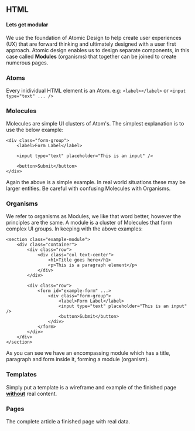 ## HTML
#### Lets get modular
We use the foundation of Atomic Design to help create user experiences (UX) that are forward thinking and ultimately designed with a user first approach. Atomic design enables us to design separate components, in this case called **Modules** (organisms) that together can be joined to create numerous pages.

### Atoms
Every inidividual HTML element is an Atom. e.g:
``<label></label>`` or ``<input type="text" ... />``

### Molecules
Molecules are simple UI clusters of Atom's. The simplest explanation is to use the below example:

````
<div class="form-group">
    <label>Form Label</label>
    
    <input type="text" placeholder="This is an input" />
    
    <button>Submit</button>
</div>
````
Again the above is a simple example. In real world situations these may be larger entities. Be careful with confusing Molecules with Organisms.

### Organisms
We refer to organisms as Modules, we like that word better, however the principles are the same. A module is a cluster of Molecules that form complex UI groups. In keeping with the above examples:

````
<section class="example-module">
    <div class="container">
        <div class="row">
            <div class="col text-center">
                <h1>Title goes here</h1>
                <p>This is a paragraph element</p>
            </div>
        </div>
        
        <div class="row">
            <form id="example-form" ...>
                <div class="form-group">
                    <label>Form Label</label>
                    <input type="text" placeholder="This is an input" />
                    <button>Submit</button>
                </div>
            </form>
        </div>
    </div>
</section>
````
As you can see we have an encompassing module which has a title, paragraph and form inside it, forming a module (organism).

### Templates
Simply put a template is a wireframe and example of the finished page <u>**without**</u> real content.

### Pages
The complete article a finished page with real data.
